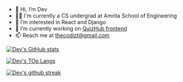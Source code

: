 - 👋 Hi, I’m Dev
- 👨‍🎓 I'm currently a CS undergrad at Amrita School of Engineering
- 👀 I’m interested in React and Django
- 🌱 I’m currently working on [QuizHub frontend](https://github.com/codizt/QuizHub-Frontend)
- 📫 Reach me at thecodizt@gmail.com

[![Dev's GitHub stats](https://github-readme-stats.vercel.app/api?username=codizt&theme=radical&show_icons=true)](https://github.com/codizt)

[![Dev's TOp Langs](https://github-readme-stats.vercel.app/api/top-langs/?username=codizt&theme=radical&layout=compact)](https://github.com/codizt)

[![Dev's github streak](https://github-readme-streak-stats.herokuapp.com/?user=codizt&theme=radical)](https://github.com/codizt)


<!---
codizt/codizt is a ✨ special ✨ repository because its `README.md` (this file) appears on your GitHub profile.
You can click the Preview link to take a look at your changes.
--->
